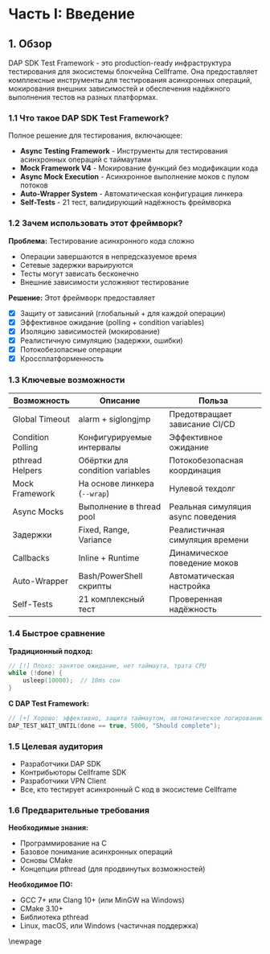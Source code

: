 # Часть I: Введение

## 1. Обзор

DAP SDK Test Framework - это production-ready инфраструктура тестирования для экосистемы блокчейна Cellframe. Она предоставляет комплексные инструменты для тестирования асинхронных операций, мокирования внешних зависимостей и обеспечения надёжного выполнения тестов на разных платформах.

### 1.1 Что такое DAP SDK Test Framework?

Полное решение для тестирования, включающее:

- **Async Testing Framework** - Инструменты для тестирования асинхронных операций с таймаутами
- **Mock Framework V4** - Мокирование функций без модификации кода
- **Async Mock Execution** - Асинхронное выполнение моков с пулом потоков
- **Auto-Wrapper System** - Автоматическая конфигурация линкера
- **Self-Tests** - 21 тест, валидирующий надёжность фреймворка

### 1.2 Зачем использовать этот фреймворк?

**Проблема:** Тестирование асинхронного кода сложно
- Операции завершаются в непредсказуемое время
- Сетевые задержки варьируются
- Тесты могут зависать бесконечно
- Внешние зависимости усложняют тестирование

**Решение:** Этот фреймворк предоставляет
- [x] Защиту от зависаний (глобальный + для каждой операции)
- [x] Эффективное ожидание (polling + condition variables)
- [x] Изоляцию зависимостей (мокирование)
- [x] Реалистичную симуляцию (задержки, ошибки)
- [x] Потокобезопасные операции
- [x] Кроссплатформенность

### 1.3 Ключевые возможности

| Возможность | Описание | Польза |
|-------------|----------|--------|
| Global Timeout | alarm + siglongjmp | Предотвращает зависание CI/CD |
| Condition Polling | Конфигурируемые интервалы | Эффективное ожидание |
| pthread Helpers | Обёртки для condition variables | Потокобезопасная координация |
| Mock Framework | На основе линкера (`--wrap`) | Нулевой техдолг |
| Async Mocks | Выполнение в thread pool | Реальная симуляция async поведения |
| Задержки | Fixed, Range, Variance | Реалистичная симуляция времени |
| Callbacks | Inline + Runtime | Динамическое поведение моков |
| Auto-Wrapper | Bash/PowerShell скрипты | Автоматическая настройка |
| Self-Tests | 21 комплексный тест | Проверенная надёжность |

### 1.4 Быстрое сравнение

**Традиционный подход:**
```c
// [!] Плохо: занятое ожидание, нет таймаута, трата CPU
while (!done) {
    usleep(10000);  // 10ms сон
}
```

**С DAP Test Framework:**
```c
// [+] Хорошо: эффективно, защита таймаутом, автоматическое логирование
DAP_TEST_WAIT_UNTIL(done == true, 5000, "Should complete");
```

### 1.5 Целевая аудитория

- Разработчики DAP SDK
- Контрибьюторы Cellframe SDK
- Разработчики VPN Client
- Все, кто тестирует асинхронный C код в экосистеме Cellframe

### 1.6 Предварительные требования

**Необходимые знания:**
- Программирование на C
- Базовое понимание асинхронных операций
- Основы CMake
- Концепции pthread (для продвинутых возможностей)

**Необходимое ПО:**
- GCC 7+ или Clang 10+ (или MinGW на Windows)
- CMake 3.10+
- Библиотека pthread
- Linux, macOS, или Windows (частичная поддержка)

\newpage

